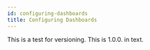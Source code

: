 ```yaml
---
id: configuring-dashboards
title: Configuring Dashboards
---
```


This is a test for versioning. This is 1.0.0. in text.

